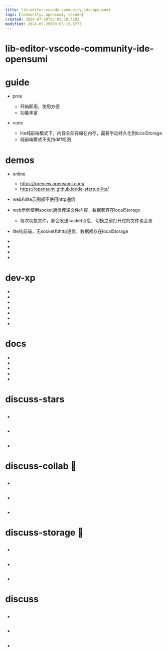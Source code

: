 ```yaml
---
title: lib-editor-vscode-community-ide-opensumi
tags: [community, opensumi, vscode]
created: 2024-07-29T03:05:10.429Z
modified: 2024-07-29T03:05:19.877Z
---
```


# lib-editor-vscode-community-ide-opensumi

# guide

- pros
  - 开箱即用，使用方便
  - 功能丰富

- cons
  - lite纯前端模式下，内容全部存储在内存，需要手动持久化到localStorage
  - 纯前端模式不支持diff视图
# demos
- online
  - https://preview.opensumi.com/
  - https://opensumi.github.io/ide-startup-lite/

- web和lite示例都不使用http通信

- web示例使用socket通信传递文件内容，数据都存在localStorage
  - 每次切换文件，都会发送socket消息，切换之前打开过的文件也会发

- lite纯前端，无socket和http通信，数据都存在localStorage

- 
- 
- 
- 

# dev-xp

- 
- 
- 
- 
- 
- 
- 

# docs

- 
- 
- 
- 
- 

# discuss-stars
- ## 

- ## 

- ## 
# discuss-collab 🔀
- ## 

- ## 

- ## 
# discuss-storage 💾
- ## 

- ## 

- ## 
# discuss
- ## 

- ## 

- ## 

